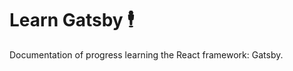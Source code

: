 # Learn Gatsby :business_suit_levitating:

Documentation of progress learning the React framework: Gatsby.
